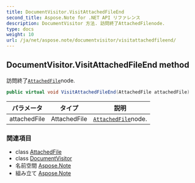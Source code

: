 ```yaml
---
title: DocumentVisitor.VisitAttachedFileEnd
second_title: Aspose.Note for .NET API リファレンス
description: DocumentVisitor 方法. 訪問終了AttachedFilenode.
type: docs
weight: 10
url: /ja/net/aspose.note/documentvisitor/visitattachedfileend/
---
```

## DocumentVisitor.VisitAttachedFileEnd method

訪問終了[`AttachedFile`](../../attachedfile/)node.

```csharp
public virtual void VisitAttachedFileEnd(AttachedFile attachedFile)
```

| パラメータ | タイプ | 説明 |
| --- | --- | --- |
| attachedFile | AttachedFile | [`AttachedFile`](../../attachedfile/)node. |

### 関連項目

* class [AttachedFile](../../attachedfile/)
* class [DocumentVisitor](../)
* 名前空間 [Aspose.Note](../../documentvisitor/)
* 組み立て [Aspose.Note](../../../)


